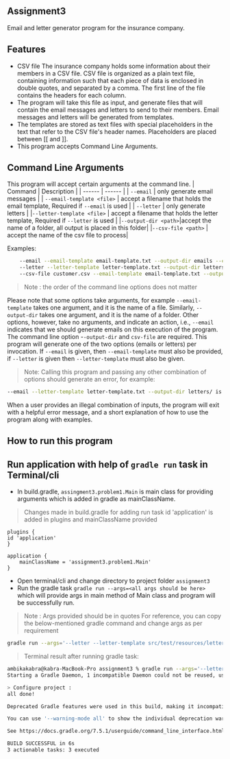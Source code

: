 ## Assignment3
Email and letter generator program for the insurance company.

## Features
- CSV file
The insurance company holds some information about their members in a CSV file. CSV file is organized as a plain text file, containing information such that each piece of data is enclosed in double quotes, and separated by a comma. The first line of the file contains the headers for each column. 
- The program will take this file as input, and generate files that will contain the email messages and letters to send to their members. Email messages and letters will be generated from templates.
- The templates are stored as text files with special placeholders in the text that refer to the CSV file's header names. Placeholders are placed between [[ and ]].
- This program accepts Command Line Arguments.

## Command Line Arguments
This program will accept certain arguments at the command line. 
| Command | Description |
| ------ | ------ |
| `--email` | only generate email messages |
| `--email-template <file>` | accept a filename that holds the email template, Required if `--email` is used |
| `--letter` | only generate letters |
|`--letter-template <file>` | accept a filename that holds the letter template, Required if `--letter` is used |
|`--output-dir <path>`|accept the name of a folder, all output is placed in this folder|
|`--csv-file <path>` | accept the name of the csv file to process|

Examples:
```sh
    --email --email-template email-template.txt --output-dir emails --csv-file customer.csv
    --letter --letter-template letter-template.txt --output-dir letters --csv-file customer.csv
    --csv-file customer.csv --email-template email-template.txt --output-dir emails --email
```

> Note : the order of the command line options does not matter

Please note that some options take arguments, for example `--email-template` takes one argument, and it is the name of a file. Similarly, `--output-dir` takes one argument, and it is the name of a folder.
Other options, however, take no arguments, and indicate an action, i.e., `--email` indicates that we should generate emails on this execution of the program.
The command line option -`-output-dir` and `csv-file` are required.
This program will generate one of the two options (emails or letters) per invocation. If `--email` is given, then `--email-template` must also be provided, if `--letter` is given then `--letter-template` must also be given.

> Note: Calling this program and passing any other combination of options should generate an error, for example:
```sh
--email --letter-template letter-template.txt --output-dir letters/ is illegal. 
```

When a user provides an illegal combination of inputs, the program will exit with a helpful error message, and a short explanation of how to use the program along with examples.

## How to run this program

## Run application with help of ```gradle run``` task in Terminal/cli

- In build.gradle, ```assingment3.problem1.Main``` is main class for providing arguments which is added in gradle as mainClassName.

> Changes made in build.gradle for adding run task 
> id 'application' is added in plugins and mainClassName provided
```
plugins {
id 'application'
}

application {
    mainClassName = 'assignment3.problem1.Main'
}
```

- Open terminal/cli and change directory to project folder ```assignment3```
- Run the gradle task ```gradle run --args=<all args should be here>``` which will provide args in main method of Main class and program will be successfully run. 
>Note : Args provided should be in quotes
For reference, you can copy the below-mentioned gradle command and change args as per requirement
```sh
gradle run --args='--letter --letter-template src/test/resources/letter-template.txt --output-dir src/test/resources/lettersAndEmails --csv-file src/test/resources/insurance-company-members.csv'
```

> Terminal result after running gradle task:
```sh
ambikakabra@kabra-MacBook-Pro assignment3 % gradle run --args='--letter --letter-template src/test/resources/letter-template.txt --output-dir src/test/resources/lettersAndEmails --csv-file src/test/resources/insurance-company-members.csv'
Starting a Gradle Daemon, 1 incompatible Daemon could not be reused, use --status for details

> Configure project :
all done!

Deprecated Gradle features were used in this build, making it incompatible with Gradle 8.0.

You can use '--warning-mode all' to show the individual deprecation warnings and determine if they come from your own scripts or plugins.

See https://docs.gradle.org/7.5.1/userguide/command_line_interface.html#sec:command_line_warnings

BUILD SUCCESSFUL in 6s
3 actionable tasks: 3 executed
```
